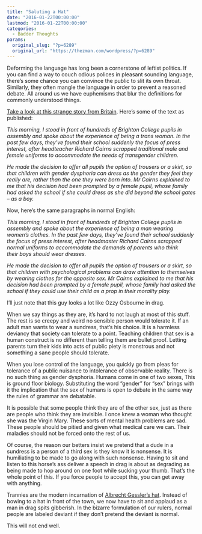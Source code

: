 ```yaml
---
title: "Saluting a Hat"
date: "2016-01-22T00:00:00"
lastmod: "2016-01-22T00:00:00"
categories:
  - Badder Thoughts
params:
  original_slug: "?p=6289"
  original_url: "https://thezman.com/wordpress/?p=6289"
---
```


Deforming the language has long been a cornerstone of leftist politics.
If you can find a way to couch odious polices in pleasant sounding
language, there’s some chance you can convince the public to slit its
own throat. Similarly, they often mangle the language in order to
prevent a reasoned debate. All around us we have euphemisms that blur
the definitions for commonly understood things.

<a
href="http://www.telegraph.co.uk/women/life/why-i-advised-brighton-college-over-its-trans-uniforms-all-schoo/"
rel="noopener" target="_blank">Take a look at this strange story from
Britain</a>. Here’s some of the text as published:

*This morning, I stood in front of hundreds of Brighton College pupils
in assembly and spoke about the experience of being a trans woman. In
the past few days, they’ve found their school suddenly the focus of
press interest, after headteacher Richard Cairns scrapped traditional
male and female uniforms to accommodate the needs of transgender
children.*

*He made the decision to offer all pupils the option of trousers or a
skirt, so that children with gender dysphoria can dress as the gender
they feel they really are, rather than the one they were born into. Mr
Cairns explained to me that his decision had been prompted by a female
pupil, whose family had asked the school if she could dress as she did
beyond the school gates – as a boy.*

Now, here’s the same paragraphs in normal English:

*This morning, I stood in front of hundreds of Brighton College pupils
in assembly and spoke about the experience of being a man wearing
women’s clothes. In the past few days, they’ve found their school
suddenly the focus of press interest, after headmaster Richard Cairns
scrapped normal uniforms to accommodate the demands of parents who think
their boys should wear dresses.*

*He made the decision to offer all pupils the option of trousers or a
skirt, so that children with psychological problems can draw attention
to themselves by wearing clothes for the opposite sex. Mr Cairns
explained to me that his decision had been prompted by a female pupil,
whose family had asked the school if they could use their child as a
prop in their morality play.*

I’ll just note that this guy looks a lot like Ozzy Osbourne in drag.

When we say things as they are, it’s hard to not laugh at most of this
stuff. The rest is so creepy and weird no sensible person would tolerate
it. If an adult man wants to wear a sundress, that’s his choice. It is a
harmless deviancy that society can tolerate to a point. Teaching
children that sex is a human construct is no different than telling them
are bullet proof. Letting parents turn their kids into acts of public
piety is monstrous and not something a sane people should tolerate.

When you lose control of the language, you quickly go from pleas for
tolerance of a public nuisance to intolerance of observable reality.
There is no such thing as gender dysphoria. Humans come in one of two
sexes, This is ground floor biology. Substituting the word “gender” for
“sex” brings with it the implication that the sex of humans is open to
debate in the same way the rules of grammar are debatable.

It is possible that some people think they are of the other sex, just as
there are people who think they are invisible. I once knew a woman who
thought she was the Virgin Mary. These sorts of mental health problems
are sad. These people should be pitied and given what medical care we
can. Their maladies should not be forced onto the rest of us.

Of course, the reason our betters insist we pretend that a dude in a
sundress is a person of a third sex is they know it is nonsense. It is
humiliating to be made to go along with such nonsense. Having to sit and
listen to this horse’s ass deliver a speech in drag is about as
degrading as being made to hop around on one foot while sucking your
thumb. That’s the whole point of this. If you force people to accept
this, you can get away with anything.

Trannies are the modern incarnation
of <a href="https://en.wikipedia.org/wiki/Albrecht_Gessler" rel="noopener"
target="_blank">Albrecht Gessler’s hat</a>. Instead of bowing to a hat
in front of the town, we now have to sit and applaud as a man in drag
spits gibberish. In the bizarre formulation of our rulers, normal people
are labeled deviant if they don’t pretend the deviant is normal.

This will not end well.
